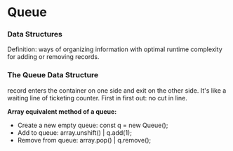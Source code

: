 # Queue

### Data Structures
Definition: ways of organizing information with optimal runtime complexity for adding or removing records.

### The Queue Data Structure

record enters the container on one side and exit on the other side. It's like a waiting line of ticketing counter. First in first out: no cut in line.

**Array equivalent method of a queue:**
- Create a new empty queue: const q = new Queue();
- Add to queue: array.unshift() | q.add(1);
- Remove from queue: array.pop() | q.remove();

